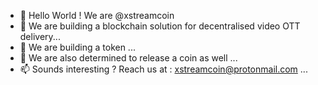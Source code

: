 - 👋 Hello World ! We are  @xstreamcoin
- 👀 We are building a blockchain solution for decentralised video OTT delivery...
- 🌱 We are building a token  ...
- 💞️ We are also determined to release a coin as well ...
- 📫 Sounds interesting ? Reach us at : xstreamcoin@protonmail.com ...

<!---
xstreamcoin/xstreamcoin is a ✨ special ✨ repository because its `README.md` (this file) appears on your GitHub profile.
You can click the Preview link to take a look at your changes.
--->

